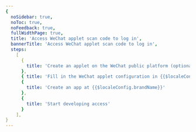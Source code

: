 ```yaml
---
{
  noSidebar: true,
  noToc: true,
  noFeedback: true,
  fullWidthPage: true,
  title: 'Access WeChat applet scan code to log in',
  bannerTitle: 'Access WeChat applet scan code to log in',
  steps:
    [
      {
        title: 'Create an applet on the WeChat public platform (optional)',
      },
      { title: 'Fill in the WeChat applet configuration in {{$localeConfig.brandName}}' },
      {
        title: 'Create an app at {{$localeConfig.brandName}}'
      },
      {
        title: 'Start developing access'
      }
    ],
}
---
```


<IntegrationDetail backLink="/en/guides/connections/social"/>
